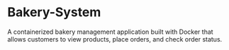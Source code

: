 # Bakery-System
A containerized bakery management application built with Docker that allows customers to view products, place orders, and check order status.
